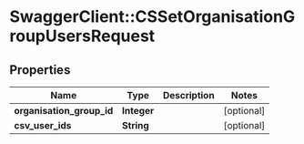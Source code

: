 # SwaggerClient::CSSetOrganisationGroupUsersRequest

## Properties
Name | Type | Description | Notes
------------ | ------------- | ------------- | -------------
**organisation_group_id** | **Integer** |  | [optional] 
**csv_user_ids** | **String** |  | [optional] 


